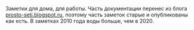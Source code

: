 Заметки для дома, для работы.
Часть документации перенес из блога [prosto-seti.blogspot.ru](http://prosto-seti.blogspot.ru), поэтому часть заметок старые и опубликованы как есть. В заметках 2010 года воды больше, чем в 2020.
